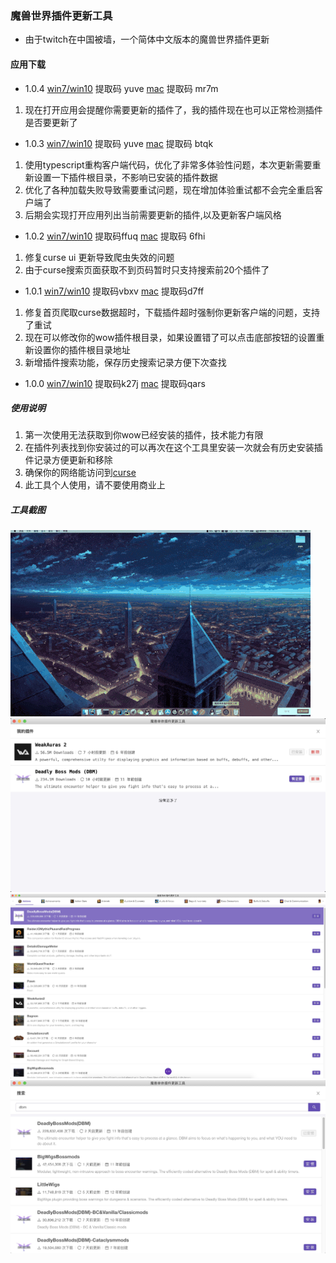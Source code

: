 ### 魔兽世界插件更新工具

- 由于twitch在中国被墙，一个简体中文版本的魔兽世界插件更新

#### 应用下载

* 1.0.4 [win7/win10](https://pan.baidu.com/share/init?surl=CK6R75Q03hfiCxI4S7LlOg) 提取码 yuve [mac](https://pan.baidu.com/s/1ZbD-nClRRYIV4uiarPKh8Q) 提取码 mr7m
 1. 现在打开应用会提醒你需要更新的插件了，我的插件现在也可以正常检测插件是否要更新了

* 1.0.3 [win7/win10](https://pan.baidu.com/share/init?surl=z7LbeAnmxfdakNtgpLpDZA) 提取码 yuve  [mac](https://pan.baidu.com/s/1x-K4c8EnifyeBjxtcq6ADQ) 提取码 btqk
 1. 使用typescript重构客户端代码，优化了非常多体验性问题，本次更新需要重新设置一下插件根目录，不影响已安装的插件数据
 2. 优化了各种加载失败导致需要重试问题，现在增加体验重试都不会完全重启客户端了
 3. 后期会实现打开应用列出当前需要更新的插件,以及更新客户端风格

* 1.0.2 [win7/win10](https://pan.baidu.com/share/init?surl=-853kn4CgSJg1xPSNjD2qA) 提取码ffuq [mac](https://pan.baidu.com/s/1QdQZ_VzPAQA_fH0xlbKv1Q) 提取码 6fhi
 1. 修复curse ui 更新导致爬虫失效的问题
 2. 由于curse搜索页面获取不到页码暂时只支持搜索前20个插件了

* 1.0.1 [win7/win10](https://pan.baidu.com/s/1GkRcJi6Gipj3hAy3m8YICA) 提取码vbxv [mac](https://pan.baidu.com/s/1aEP7zVTw5THZAj0RIRZlUQ) 提取码d7ff
 1. 修复首页爬取curse数据超时，下载插件超时强制你更新客户端的问题，支持了重试
 2. 现在可以修改你的wow插件根目录，如果设置错了可以点击底部按钮的设置重新设置你的插件根目录地址
 3. 新增插件搜索功能，保存历史搜索记录方便下次查找

* 1.0.0 [win7/win10](https://pan.baidu.com/s/1l7Hl6oz6jVd4grA3xsnJHQ) 提取码k27j [mac](https://pan.baidu.com/s/1zEcwqrxXmaveK6tuEd3q_Q) 提取码qars

##### 使用说明

1. 第一次使用无法获取到你wow已经安装的插件，技术能力有限
2. 在插件列表找到你安装过的可以再次在这个工具里安装一次就会有历史安装插件记录方便更新和移除
3. 确保你的网络能访问到[curse](https://www.curseforge.com/wow/addons)
4. 此工具个人使用，请不要使用商业上


##### 工具截图

![](./screenImg/1.gif)
![](./screenImg/3.png)
![](./screenImg/1.png)
![](./screenImg/2.png)
